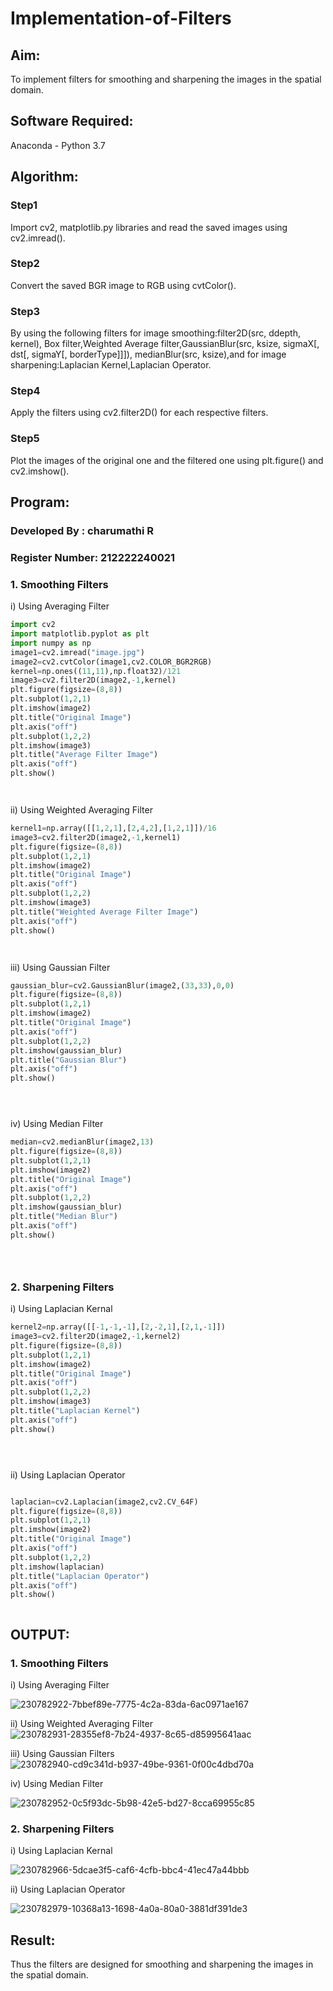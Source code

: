 # Implementation-of-Filters
## Aim:
To implement filters for smoothing and sharpening the images in the spatial domain.

## Software Required:
Anaconda - Python 3.7

## Algorithm:
### Step1
Import cv2, matplotlib.py libraries and read the saved images using cv2.imread().

### Step2
Convert the saved BGR image to RGB using cvtColor(). 

### Step3
By using the following filters for image smoothing:filter2D(src, ddepth, kernel), Box filter,Weighted Average filter,GaussianBlur(src, ksize, sigmaX[, dst[, sigmaY[, borderType]]]), medianBlur(src, ksize),and for image sharpening:Laplacian Kernel,Laplacian Operator.

### Step4
Apply the filters using cv2.filter2D() for each respective filters.

### Step5
Plot the images of the original one and the filtered one using plt.figure() and cv2.imshow().

## Program:
### Developed By   : charumathi R
### Register Number: 212222240021


### 1. Smoothing Filters

i) Using Averaging Filter
```Python
import cv2
import matplotlib.pyplot as plt
import numpy as np
image1=cv2.imread("image.jpg")
image2=cv2.cvtColor(image1,cv2.COLOR_BGR2RGB)
kernel=np.ones((11,11),np.float32)/121
image3=cv2.filter2D(image2,-1,kernel)
plt.figure(figsize=(8,8))
plt.subplot(1,2,1)
plt.imshow(image2)
plt.title("Original Image")
plt.axis("off")
plt.subplot(1,2,2)
plt.imshow(image3)
plt.title("Average Filter Image")
plt.axis("off")
plt.show()




```
ii) Using Weighted Averaging Filter
```Python
kernel1=np.array([[1,2,1],[2,4,2],[1,2,1]])/16
image3=cv2.filter2D(image2,-1,kernel1)
plt.figure(figsize=(8,8))
plt.subplot(1,2,1)
plt.imshow(image2)
plt.title("Original Image")
plt.axis("off")
plt.subplot(1,2,2)
plt.imshow(image3)
plt.title("Weighted Average Filter Image")
plt.axis("off")
plt.show()




```
iii) Using Gaussian Filter
```Python
gaussian_blur=cv2.GaussianBlur(image2,(33,33),0,0)
plt.figure(figsize=(8,8))
plt.subplot(1,2,1)
plt.imshow(image2)
plt.title("Original Image")
plt.axis("off")
plt.subplot(1,2,2)
plt.imshow(gaussian_blur)
plt.title("Gaussian Blur")
plt.axis("off")
plt.show()





```

iv) Using Median Filter
```Python
median=cv2.medianBlur(image2,13)
plt.figure(figsize=(8,8))
plt.subplot(1,2,1)
plt.imshow(image2)
plt.title("Original Image")
plt.axis("off")
plt.subplot(1,2,2)
plt.imshow(gaussian_blur)
plt.title("Median Blur")
plt.axis("off")
plt.show()





```

### 2. Sharpening Filters
i) Using Laplacian Kernal
```Python
kernel2=np.array([[-1,-1,-1],[2,-2,1],[2,1,-1]])
image3=cv2.filter2D(image2,-1,kernel2)
plt.figure(figsize=(8,8))
plt.subplot(1,2,1)
plt.imshow(image2)
plt.title("Original Image")
plt.axis("off")
plt.subplot(1,2,2)
plt.imshow(image3)
plt.title("Laplacian Kernel")
plt.axis("off")
plt.show()





```
ii) Using Laplacian Operator
```Python

laplacian=cv2.Laplacian(image2,cv2.CV_64F)
plt.figure(figsize=(8,8))
plt.subplot(1,2,1)
plt.imshow(image2)
plt.title("Original Image")
plt.axis("off")
plt.subplot(1,2,2)
plt.imshow(laplacian)
plt.title("Laplacian Operator")
plt.axis("off")
plt.show()



```

## OUTPUT:
### 1. Smoothing Filters


i) Using Averaging Filter

![230782922-7bbef89e-7775-4c2a-83da-6ac0971ae167](https://user-images.githubusercontent.com/120204455/236689946-34602816-3de3-4f54-8c8a-fa9231d2976a.png)



ii) Using Weighted Averaging Filter
![230782931-28355ef8-7b24-4937-8c65-d85995641aac](https://user-images.githubusercontent.com/120204455/236689733-40d41ec2-2f9d-41e5-8600-2085607cb0a9.png)


iii) Using Gaussian Filters
![230782940-cd9c341d-b937-49be-9361-0f00c4dbd70a](https://user-images.githubusercontent.com/120204455/236689746-1fb4227a-d0f8-47e5-aa5f-f55d9984e83d.png)


iv) Using Median Filter

![230782952-0c5f93dc-5b98-42e5-bd27-8cca69955c85](https://user-images.githubusercontent.com/120204455/236689753-b7e32e2c-a3cf-4ca4-8c0e-ea5cf27407cc.png)


### 2. Sharpening Filters


i) Using Laplacian Kernal


![230782966-5dcae3f5-caf6-4cfb-bbc4-41ec47a44bbb](https://user-images.githubusercontent.com/120204455/236689763-ca54af0c-8b63-40dc-b46b-e15846dd2402.png)

ii) Using Laplacian Operator

![230782979-10368a13-1698-4a0a-80a0-3881df391de3](https://user-images.githubusercontent.com/120204455/236689768-b3b773a0-3885-4f06-8e46-4dd255abb4ab.png)


## Result:
Thus the filters are designed for smoothing and sharpening the images in the spatial domain.
